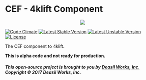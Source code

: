CEF - 4klift Component
======================


<p align="center"><a href="https://symfony.com" target="_blank">
    <img src="https://raw.githubusercontent.com/deasilworks/4klift/master/assets/4fklift-component.png">
</a></p>


[![Code Climate](http://img.shields.io/codeclimate/github/deasilworks/cef.svg)](https://codeclimate.com/github/deasilworks/4klift)
[![Latest Stable Version](https://poser.pugx.org/deasilworks/cef/v/stable)](https://packagist.org/packages/deasilworks/4klift)
[![Latest Unstable Version](https://poser.pugx.org/deasilworks/cef/v/unstable)](https://packagist.org/packages/deasilworks/4klift)
[![License](https://poser.pugx.org/deasilworks/4klift/license)](https://packagist.org/packages/deasilworks/4klift)

The CEF component to 4klift.

**This is alpha code and not ready for production.**


##### This open-source project is brought to you by [Deasil Works, Inc.](http://deasil.works/) Copyright &copy; 2017 Deasil Works, Inc.
